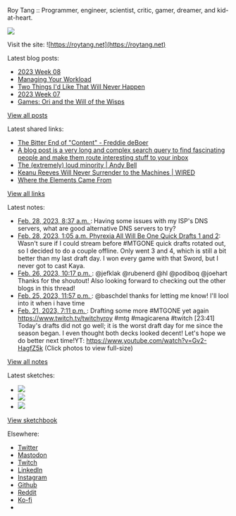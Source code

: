 Roy Tang :: Programmer, engineer, scientist, critic, gamer, dreamer, and kid-at-heart.

![](https://roytang.net/static/img/profile.jpg)

Visit the site: ![https://roytang.net](https://roytang.net)

Latest blog posts:

- [2023 Week 08](https://roytang.net/2023/02/2023-week-08/)
- [Managing Your Workload](https://roytang.net/2023/02/workload-management/)
- [Two Things I&#x27;d Like That Will Never Happen](https://roytang.net/2023/02/two-things/)
- [2023 Week 07](https://roytang.net/2023/02/2023-week-07/)
- [Games: Ori and the Will of the Wisps](https://roytang.net/2023/02/ori2/)

[View all posts](https://roytang.net/blog)

Latest shared links:

- [The Bitter End of &quot;Content&quot; - Freddie deBoer](https://roytang.net/2023/03/c36fdd6c627e7b0032c882122bdc30f5/)
- [A blog post is a very long and complex search query to find fascinating people and make them route interesting stuff to your inbox](https://roytang.net/2023/02/a979d4194bc3d89253958cf61d48699f/)
- [The (extremely) loud minority | Andy Bell](https://roytang.net/2023/02/f554c56df2d46a016e57ad166164dce4/)
- [Keanu Reeves Will Never Surrender to the Machines | WIRED](https://roytang.net/2023/02/7575386d2ffed00e246b71de73eecfb1/)
- [Where the Elements Came From](https://roytang.net/2023/02/0561d05381b0a523aa90fb588a03773a/)

[View all links](https://roytang.net/links)

Latest notes:

- [Feb. 28, 2023, 8:37 a.m. ](https://roytang.net/2023/02/109939568145573904/): Having some issues with my ISP&#x27;s DNS servers, what are good alternative DNS servers to try?
- [Feb. 28, 2023, 1:05 a.m. Phyrexia All Will Be One Quick Drafts 1 and 2](https://roytang.net/2023/02/mtgone-quickdrafts/): Wasn&#x27;t sure if I could stream before #MTGONE quick drafts rotated out, so I decided to do a couple offline. Only went 3 and 4, which is still a bit better than my last draft day. I won every game with that Sword, but I never got to cast Kaya.
- [Feb. 26, 2023, 10:17 p.m. ](https://roytang.net/2023/02/109931465941944212/): @jefklak @rubenerd @hl @podiboq @joehart Thanks for the shoutout! Also looking forward to checking out the other blogs in this thread!
- [Feb. 25, 2023, 11:57 p.m. ](https://roytang.net/2023/02/109926196181391952/): @baschdel thanks for letting me know! I&#x27;ll lool into it when i have time
- [Feb. 21, 2023, 7:11 p.m. ](https://roytang.net/2023/02/6a395e5752f3de3a3e7936201d5616bd/): Drafting some more #MTGONE yet again https://www.twitch.tv/twitchyroy #mtg #magicarena #twitch [23:41] Today&#x27;s drafts did not go well; it is the worst draft day for me since the season began. I even thought both decks looked decent! Let&#x27;s hope we do better next time!YT: https://www.youtube.com/watch?v=Gv2-HagfZ5k (Click photos to view full-size)

[View all notes](https://roytang.net/notes)

Latest sketches:


- ![](https://roytang.net/media/cache/3c/da/3cda657c471879c3cfa81b898b810cd6.jpg)
- ![](https://roytang.net/media/cache/a2/60/a260eacc913ee7c542024b154923702f.jpg)
- ![](https://roytang.net/media/cache/e0/88/e0888b7f7a1e342aba8cced2a0784cc4.jpg)

[View sketchbook](https://roytang.net/albums/sketchbook)


Elsewhere:

- [Twitter](https://twitter.com/roytang)
- [Mastodon](https://indieweb.social/@roytang)
- [Twitch](https://twitch.tv/twitchyroy)
- [LinkedIn](https://www.linkedin.com/in/roytang)
- [Instagram](https://instagram.com/roytang0400)
- [Github](https://github.com/roytang)
- [Reddit](https://reddit.com/u/hungryroy)
- [Ko-fi](https://ko-fi.com/roytang)
- [](mailto:hello@roytang.net)